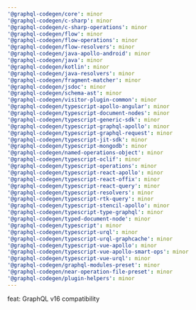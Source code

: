 ```yaml
---
'@graphql-codegen/core': minor
'@graphql-codegen/c-sharp': minor
'@graphql-codegen/c-sharp-operations': minor
'@graphql-codegen/flow': minor
'@graphql-codegen/flow-operations': minor
'@graphql-codegen/flow-resolvers': minor
'@graphql-codegen/java-apollo-android': minor
'@graphql-codegen/java': minor
'@graphql-codegen/kotlin': minor
'@graphql-codegen/java-resolvers': minor
'@graphql-codegen/fragment-matcher': minor
'@graphql-codegen/jsdoc': minor
'@graphql-codegen/schema-ast': minor
'@graphql-codegen/visitor-plugin-common': minor
'@graphql-codegen/typescript-apollo-angular': minor
'@graphql-codegen/typescript-document-nodes': minor
'@graphql-codegen/typescript-generic-sdk': minor
'@graphql-codegen/typescript-graphql-apollo': minor
'@graphql-codegen/typescript-graphql-request': minor
'@graphql-codegen/typescript-jit-sdk': minor
'@graphql-codegen/typescript-mongodb': minor
'@graphql-codegen/named-operations-object': minor
'@graphql-codegen/typescript-oclif': minor
'@graphql-codegen/typescript-operations': minor
'@graphql-codegen/typescript-react-apollo': minor
'@graphql-codegen/typescript-react-offix': minor
'@graphql-codegen/typescript-react-query': minor
'@graphql-codegen/typescript-resolvers': minor
'@graphql-codegen/typescript-rtk-query': minor
'@graphql-codegen/typescript-stencil-apollo': minor
'@graphql-codegen/typescript-type-graphql': minor
'@graphql-codegen/typed-document-node': minor
'@graphql-codegen/typescript': minor
'@graphql-codegen/typescript-urql': minor
'@graphql-codegen/typescript-urql-graphcache': minor
'@graphql-codegen/typescript-vue-apollo': minor
'@graphql-codegen/typescript-vue-apollo-smart-ops': minor
'@graphql-codegen/typescript-vue-urql': minor
'@graphql-codegen/graphql-modules-preset': minor
'@graphql-codegen/near-operation-file-preset': minor
'@graphql-codegen/plugin-helpers': minor
---
```


feat: GraphQL v16 compatibility
